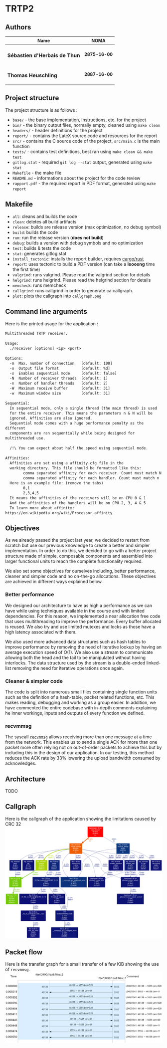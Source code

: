# TRTP2

## Authors

| Name                                 | NOMA           |
|--------------------------------------|----------------|
| <h3>Sébastien d'Herbais de Thun</h3> | **2875-16-00** |
| <h3>Thomas Heuschling</h3>           | **2887-16-00** |

## Project structure

The project structure is as follows :

- `base/` - the base implementation, instructions, etc. for the project
- `bin/` - the binary output files, normally empty, cleaned using `make clean`
- `headers/` - header definitions for the project
- `report/` - contains the LateX source code and resources for the report
- `src/` - contains the C source code of the project, `src/main.c` is the main function
- `tests/` - contains test definitions, best ran using `make clean && make test`
- `gitlog.stat` - required `git log --stat` output, generated using `make stat`
- `Makefile` - the make file
- `README.md` - informations about the project for the code review
- `rapport.pdf` - the required report in PDF format, generated using `make report`

## Makefile

- `all`: cleans and builds the code
- `clean`: deletes all build artifacts
- `release`: builds are release version (max optimization, no debug symbol)
- `build`: builds the code
- `run`: run the release version (**does not build**)
- `debug`: builds a version with debug symbols and no optimization
- `test`: builds & tests the code
- `stat`: generates gitlog.stat
- `install_tectonic`: installs the report builder, requires [cargo/rust](https://rust-lang.org)
- `report`: uses tectonic to build a PDF version (can take a **loooong** time the first time)
- `valgrind`: runs valgrind. Please read the valgrind section for details
- `helgrind`: runs helgrind. Please read the helgrind section for details
- `memcheck`: runs memcheck
- `callgrind`: runs callgrind in order to generate ca callgraph.
- `plot`: plots the callgraph into `callgraph.png`

## Command line arguments

Here is the printed usage for the application :

```
Multithreaded TRTP receiver.

Usage:
  ./receiver [options] <ip> <port>

Options:
  -m  Max. number of connection   [default: 100]
  -o  Output file format          [default: %d]
  -s  Enables sequential mode     [default: false]
  -N  Number of receiver threads  [default: 1]
  -n  Number of handler threads   [default: 2]
  -W  Maximum receive buffer      [default: 31]
  -w  Maximum window size         [default: 31]

Sequential:
  In sequential mode, only a single thread (the main thread) is used
  for the entire receiver. This means the parameters n & N will be
  ignored. Affinities are also ignored.
  Sequential mode comes with a huge performance penalty as the different
  components are ran sequentially while being designed for multithreaded use.

  /!\ You can expect about half the speed using sequential mode.

Affinities:
  Affinities are set using a affinity.cfg file in the
  working directory. This file should be formatted like this:
        comma separated affinity for each receiver. Count must match N
        comma separated affinity for each handler. Count must match n
  Here is an example file: (remove the tabs)
        0,1
        2,3,4,5
  It means the affinities of the receivers will be on CPU 0 & 1
  And the affinities of the handlers will be on CPU 2, 3, 4 & 5
  To learn more about affinity: https://en.wikipedia.org/wiki/Processor_affinity
```

## Objectives

As we already passed the project last year, we decided to restart from scratch but use our
previous knowledge to create a better and simpler implementation. In order to do this,
we decided to go with a better project structure made of simple, composable components
and assembled into larger functional units to reach the complete functionality required.

We also set some objectives for ourselves including, better performance, cleaner and
simpler code and no on-the-go allocations. These objectives are achieved in different
ways explained below.

### Better performance

We designed our architecture to have as high a performance as we can have while using
techniques available in the course and with limited dependencies. For this reason,
we implemented a near allocation free code that uses multithreading to improve 
the performance. Every buffer allocated is reused. We also try and
use limited mutexes and locks as those have a high latency associated with them.

We also used more advanced data structures such as hash tables to improve performance
by removing the need of iterative lookup by having an average execution speed of O(1).
We also use a stream to communicate allowing both the head and the tail to be manipulated
without having interlocks. The data structure used by the stream is a double-ended linked-list
removing the need for iterative operations once again.

### Cleaner & simpler code

The code is split into numerous small files containing single function units such as
the definition of a hash-table, packet related functions, etc. This makes reading,
debugging and working as a group easier. In addition, we have commented the entire
codebase with in-depth comments explaining he inner workings, inputs and outputs
of every function we defined.

### recvmmsg

The syscall [`recvmmsg`](http://man7.org/linux/man-pages/man2/recvmmsg.2.html) allows receiving
more than one message at a time from the network. This enables us to send a single ACK
for more than one packet more often relying not on out-of-order packets to achieve this
but by including this in the design of our application. In our testing, this method reduces
the ACK rate by 33% lowering the upload bandwidth consumed by acknowledges.

## Architecture

TODO

## Callgraph

Here is the callgraph of the application showing the limitations caused by CRC 32
![Callgraph](callgraph.png)

## Packet flow

Here is the transfer graph for a small transfer of a few KiB showing the use of `recvmmsg`.
![Network](udp_flow.png)